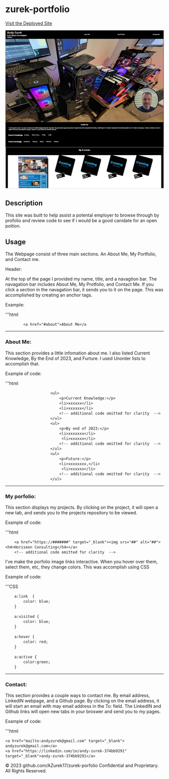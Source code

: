 # zurek-portfolio

[Visit the Deployed Site](https://azurek17.github.io/zurek-portfolio/)

![Zurek-Portfolio](./images/project%202.png)

## Description

This site was built to help assist a potental employer to browse through by profolio and review code to see if i would be a good canidate for an open poition.


## Usage

The Webpage consist of three main sections. An About Me, My Portfolio, and Contact me. 


Header:

At the top of the page I provided my name, title, and a navagtion bar. The navagation bar includes About Me, My Protfolio, and Contact Me. If you click a section in the navagation bar, it sends you to it on the page. This was accomplished by creating an anchor tags.

Example:

'''html

            <a href="#about">About Me</a 



-----------------------------------------------------------------------

### About Me:

This section provides a little infomation about me.  I also listed Current Knowledge, By the End of 2023, and Furture.  I used Unorder lists to accomplish that.

Example of code: 

'''html

                        <ul>
                            <p>Current Knowledge:</p>
                            <li>xxxxxx</li>
                            <li>xxxxxx</li>
                            <!-- additional code omitted for clarity  -->
                        </ul> 
                        <ul>
                            <p>By end of 2023:</p>
                            <li>xxxxxxx</li>
                             <li>xxxxxx</li>
                            <!-- additional code omitted for clarity  -->
                        </ul>
                        <ul>
                            <p>Future:</p>
                            <li>xxxxxxxx,</li>
                             <li>xxxxxx</li>
                            <!-- additional code omitted for clarity  -->
                        </ul> 



-----------------------------------------------------------------------------

### My porfolio:

This section displays my projects.  By clicking on the project, it will open a new tab, and sends you to the projects repository to be viewed.  

Example of code:

'''html

        <a href="https://#######" target="_blank"><img src="##" alt="##"><h4>Horiseon Consulting</h4></a>
        <!-- additional code omitted for clarity  -->



I've make the porfolio image links interactive. When you hover over them, select them, etc, they change colors.  This was accomplish using CSS

Example of code:

'''CSS

        a:link  {
            color: blue;
        }

        a:visited {
            color: blue;
        } 

        a:hover {
            color: red;  
        }

        a:active {
            color:green;
        }

------------------------------------------------------------

### Contact:

This section provides a couple ways to contact me.  By email address, LinkedIN webpage, and a Github page.  By clicking on the email address, it will start an email with may email address in the To: field.  The LinkedIN and Github links will open new tabs in your broswer and send you to my pages.

Example of code:

'''html

    <a href="mailto:andyzurek@gmail.com" target="_blank"> andyzurek@gmail.com</a>
    <a href="https://linkedin.com/in/andy-zurek-374bb9291" target="_blank">andy-zurek-374bb9291</a>
<!-- code modifed for clarity  -->


© 2023 github.com/AZurek17/zurek-porfolio Confidential and Proprietary. All Rights Reserved.

